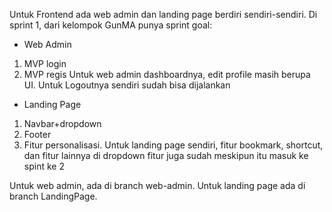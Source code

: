 Untuk Frontend ada web admin dan landing page berdiri sendiri-sendiri. 
Di sprint 1, dari kelompok GunMA punya sprint goal:

- Web Admin
1. MVP login
2. MVP regis
Untuk web admin dashboardnya, edit profile masih berupa UI. Untuk Logoutnya sendiri sudah bisa dijalankan

- Landing Page
1.  Navbar+dropdown
2.  Footer
3.  Fitur personalisasi.
Untuk landing page sendiri, fitur bookmark, shortcut, dan fitur lainnya di dropdown fitur juga sudah meskipun itu masuk ke spint ke 2

Untuk web admin, ada di branch web-admin.
Untuk landing page ada di branch LandingPage.
